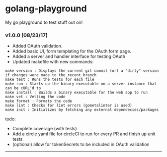 # golang-playground
My go playground to test stuff out on!

### v1.0.0 (08/23/17)
- Added OAuth validation.
- Added basic UI, form templating for the OAuth form page.
- Added a server and handler interface for testing OAuth
- Updated makefile with new commands:
```
make version : Displays the current git commit (or) a "dirty" version if changes were made to the recent branch
make test : Runs the tests for each file
make run : Starts up the binary executable on a server instance that can be cURL'd to
make install : Builds a binary executable for the web app to run
make vet : Vetting the code
make format : Formats the code
make lint : Checks for lint errors (gometalinter is used)
make init : Initializes by fetching any external dependecies/packages
```
todo: 
- Complete coverage (with tests)
- Add a circle yaml file for circleCI to run for every PR and finish up unit tests
- (optional) allow for tokenSecrets to be included in OAuth validation
---


